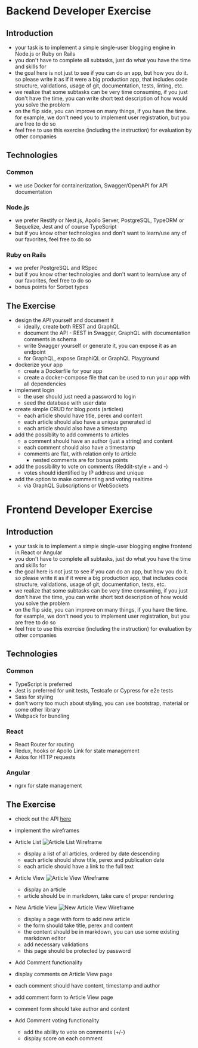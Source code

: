 # Backend Developer Exercise

## Introduction
- your task is to implement a simple single-user blogging engine in Node.js or Ruby on Rails
- you don't have to complete all subtasks, just do what you have the time and skills for
- the goal here is not just to see if you can do an app, but how you do it. so please write it as if it were a big production app, that includes code structure, validations, usage of git, documentation, tests, linting, etc.
- we realize that some subtasks can be very time consuming, if you just don't have the time, you can write short text description of how would you solve the problem
- on the flip side, you can improve on many things, if you have the time. for example, we don't need you to implement user registration, but you are free to do so
- feel free to use this exercise (including the instruction) for evaluation by other companies

## Technologies

### Common
- we use Docker for containerization, Swagger/OpenAPI for API documentation

### Node.js
- we prefer Restify or Nest.js, Apollo Server, PostgreSQL, TypeORM or Sequelize, Jest and of course TypeScript
- but if you know other technologies and don't want to learn/use any of our favorites, feel free to do so

### Ruby on Rails
- we prefer PostgreSQL and RSpec
- but if you know other technologies and don't want to learn/use any of our favorites, feel free to do so
- bonus points for Sorbet types

## The Exercise
- design the API yourself and document it
  - ideally, create both REST and GraphQL
  - document the API - REST in Swagger, GraphQL with documentation comments in schema
  - write Swagger yourself or generate it, you can expose it as an endpoint
  - for GraphQL, expose GraphiQL or GraphQL Playground
- dockerize your app
  - create a Dockerfile for your app
  - create a docker-compose file that can be used to run your app with all dependencies
- implement login
  - the user should just need a password to login
  - seed the database with user data
- create simple CRUD for blog posts (articles)
  - each article should have title, perex and content
  - each article should also have a unique generated id
  - each article should also have a timestamp
- add the possiblity to add comments to articles
  - a comment should have an author (just a string) and content
  - each comment should also have a timestamp
  - comments are flat, with relation only to article
    - nested comments are for bonus points
- add the possibility to vote on comments (Reddit-style + and -)
  - votes should identified by IP address and unique
- add the option to make commenting and voting realtime
  - via GraphQL Subscriptions or WebSockets

# Frontend Developer Exercise

## Introduction
- your task is to implement a simple single-user blogging engine frontend in React or Angular
- you don't have to complete all subtasks, just do what you have the time and skills for
- the goal here is not just to see if you can do an app, but how you do it. so please write it as if it were a big production app, that includes code structure, validations, usage of git, documentation, tests, etc.
- we realize that some subtasks can be very time consuming, if you just don't have the time, you can write short text description of how would you solve the problem
- on the flip side, you can improve on many things, if you have the time. for example, we don't need you to implement user registration, but you are free to do so
- feel free to use this exercise (including the instruction) for evaluation by other companies

## Technologies

### Common
- TypeScript is preferred
- Jest is preferred for unit tests, Testcafe or Cypress for e2e tests
- Sass for styling
- don't worry too much about styling, you can use bootstrap, material or some other library
- Webpack for bundling

### React
- React Router for routing
- Redux, hooks or Apollo Link for state management
- Axios for HTTP requests

### Angular
- ngrx for state management

## The Exercise
- check out the API [here](https://link-to-swagger.ninja)
- implement the wireframes

- Article List ![Article List Wireframe](https://link-to-wireframe.ninja)
  - display a list of all articles, ordered by date descending
  - each article should show title, perex and publication date
  - each article should have a link to the full text

- Article View ![Article View Wireframe](https://link-to-wireframe.ninja)
  - display an article
  - article should be in markdown, take care of proper rendering

- New Article View ![New Article View Wireframe](https://link-to-wireframe.ninja)
  - display a page with form to add new article
  - the form should take title, perex and content
  - the content should be in markdown, you can use some existing markdown editor
  - add necessary validations
  - this page should be protected by password

- Add Comment functionality
 - display comments on Article View page
 - each comment should have content, timestamp and author
 - add comment form to Article View page
 - comment form should take author and content

- Add Comment voting functionality
  - add the ability to vote on comments (+/-)
  - display score on each comment
